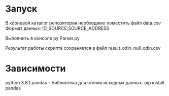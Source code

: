 # Запуск
В корневой каталог репозитория необходимо поместить файл data.csv
Формат данных: ID_SOURCE;SOURCE_ADDRESS

Выполнить в консоле
py Parser.py

Результат работы скрипта сохраняется в файл result_odin_null_odin.csv

# Зависимости
python 3.8.1
pandas - Библиотека для чтения исходных данных. 
pip install pandas

 
